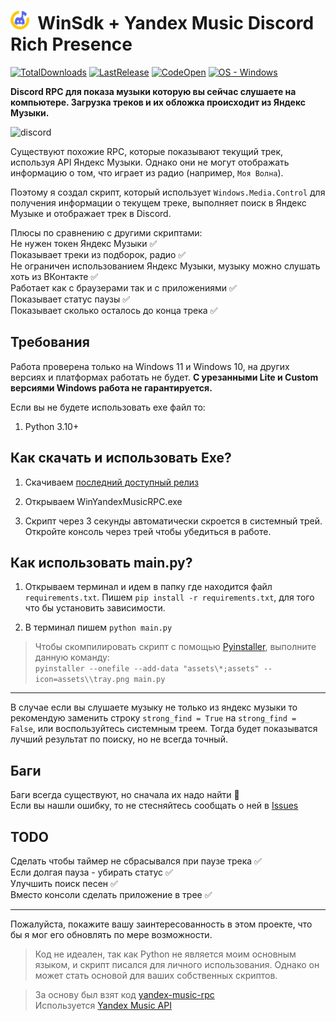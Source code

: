 # **<img src="./assets/tray.png" alt="[DISCORD RPC]" width="30"/> &nbsp;WinSdk + Yandex Music Discord Rich Presence**
[![TotalDownloads](https://img.shields.io/github/downloads/FozerG/WinYandexMusicRPC/total)](https://github.com/FozerG/WinYandexMusicRPC/releases "Download") [![LastRelease](https://img.shields.io/github/v/release/FozerG/WinYandexMusicRPC)](https://github.com/FozerG/WinYandexMusicRPC/releases "Download") [![CodeOpen](https://img.shields.io/github/languages/top/FozerG/WinYandexMusicRPC)](https://github.com/FozerG/WinYandexMusicRPC/blob/main/main.py "Show code") [![OS - Windows](https://img.shields.io/badge/OS-Windows-blue?logo=windows&logoColor=white)](https://github.com/FozerG/WinYandexMusicRPC/releases "Download")

**Discord RPC для показа музыки которую вы сейчас слушаете на компьютере. Загрузка треков и их обложка происходит из Яндекс Музыки.**

![discord](./img/screen1.png)  

Существуют похожие RPC, которые показывают текущий трек, используя API Яндекс Музыки. Однако они не могут отображать информацию о том, что играет из радио (например, `Моя Волна`).

Поэтому я создал скрипт, который использует `Windows.Media.Control` для получения информации о текущем треке, выполняет поиск в Яндекс Музыке и отображает трек в Discord.

Плюсы по сравнению с другими скриптами:    
Не нужен токен Яндекс Музыки ✅  
Показывает треки из подборок, радио ✅  
Не ограничен использованием Яндекс Музыки, музыку можно слушать хоть из ВКонтакте ✅  
Работает как с браузерами так и с приложениями ✅   
Показывает статус паузы ✅  
Показывает сколько осталось до конца трека ✅  

## Требования
Работа проверена только на Windows 11 и Windows 10, на других версиях и платформах работать не будет. **С урезанными Lite и Custom версиями Windows работа не гарантируется.**

Если вы не будете использовать ехе файл то:
1. Python 3.10+

## Как скачать и использовать Exe?
1. Скачиваем [последний доступный релиз](https://github.com/FozerG/WinYandexMusicRPC/releases)
  
2. Открываем WinYandexMusicRPC.exe

3. Скрипт через 3 секунды автоматически скроется в системный трей. Откройте консоль через трей чтобы убедиться в работе.


## Как использовать main.py?

1. Открываем терминал и идем в папку где находится файл `requirements.txt`. Пишем `pip install -r requirements.txt`, для того что бы установить зависимости.

2. В терминал пишем `python main.py`

>Чтобы скомпилировать скрипт с помощью [Pyinstaller](https://pypi.org/project/pyinstaller/), выполните данную команду:  
`pyinstaller --onefile --add-data "assets\*;assets" --icon=assets\\tray.png main.py`


------------
В случае если вы слушаете музыку не только из яндекс музыки то рекомендую заменить строку `strong_find = True` на `strong_find = False`, или воспользуйтесь системным треем. Тогда будет показыватся лучший результат по поиску, но не всегда точный.

## Баги
Баги всегда существуют, но сначала их надо найти 🫡  
Если вы нашли ошибку, то не стесняйтесь сообщать о ней в [Issues](https://github.com/FozerG/WinYandexMusicRPC/issues)

## TODO
Сделать чтобы таймер не сбрасывался при паузе трека ✅  
Если долгая пауза - убирать статус ✅     
Улучшить поиск песен ✅    
Вместо консоли сделать приложение в трее ✅
   
------------
Пожалуйста, покажите вашу заинтересованность в этом проекте, что бы я мог его обновлять по мере возможности.

>Код не идеален, так как Python не является моим основным языком, и скрипт писался для личного использования. Однако он может стать основой для ваших собственных скриптов.

>За основу был взят код [yandex-music-rpc](https://github.com/schwarzalexey/yandex-music-rpc/tree/main)  
>Используется [Yandex Music API](https://github.com/MarshalX/yandex-music-api)   
